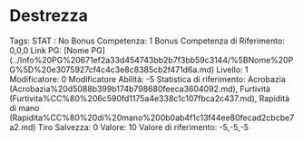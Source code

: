 # Destrezza

Tags: STAT
: No
Bonus Competenza: 1
Bonus Competenza di Riferimento: 0,0,0
Link PG: [Nome PG] (../Info%20PG%20671ef2a33d454743bb2b7f3bb59c3144/%5BNome%20PG%5D%20e3075927cf4c4c3e8c8385cb2f471d6a.md)
Livello: 1
Modificatore: 0
Modificatore  Abilità: -5
Statistica di riferimento: Acrobazia (Acrobazia%20d5088b399b174b798680feeca3604092.md), Furtività (Furtivita%CC%80%206c590fd1175a4e338c1c107fbca2c437.md), Rapidità di mano (Rapidita%CC%80%20di%20mano%200b0ab4f1c13f44ee80fecad2cbcbe7a2.md)
Tiro Salvezza: 0
Valore: 10
Valore di riferimento: -5,-5,-5
